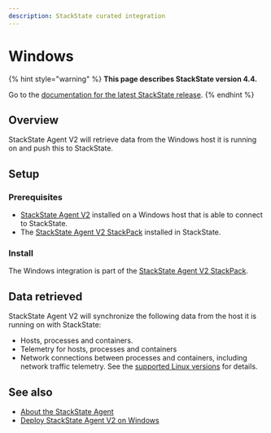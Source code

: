 ```yaml
---
description: StackState curated integration
---
```


# Windows

{% hint style="warning" %}
**This page describes StackState version 4.4.**

Go to the [documentation for the latest StackState release](https://docs.stackstate.com/).
{% endhint %}

## Overview

StackState Agent V2 will retrieve data from the Windows host it is running on and push this to StackState.

## Setup

### Prerequisites

* [StackState Agent V2](../../setup/agent/windows.md) installed on a Windows host that is able to connect to StackState.
* The [StackState Agent V2 StackPack](agent.md) installed in StackState.

### Install

The Windows integration is part of the [StackState Agent V2 StackPack](agent.md).

## Data retrieved

StackState Agent V2 will synchronize the following data from the host it is running on with StackState:

* Hosts, processes and containers.
* Telemetry for hosts, processes and containers   
* Network connections between processes and containers, including network traffic telemetry. See the [supported Linux versions](../../setup/agent/windows.md#supported-windows-versions) for details.

## See also

* [About the StackState Agent](../../setup/agent/about-stackstate-agent.md)
* [Deploy StackState Agent V2 on Windows](../../setup/agent/windows.md)


